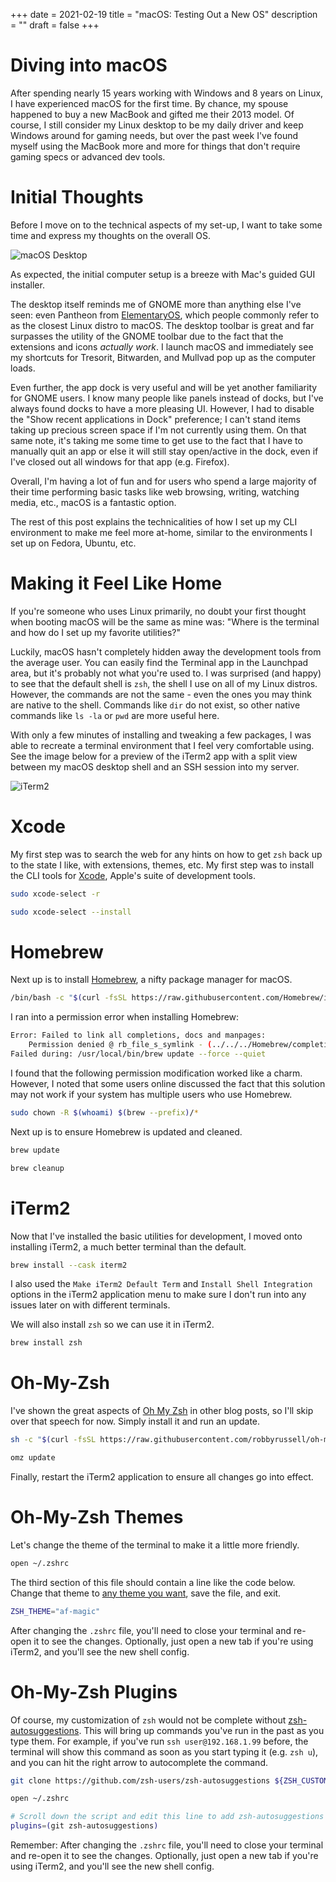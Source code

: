+++
date = 2021-02-19
title = "macOS: Testing Out a New OS"
description = ""
draft = false
+++

# Diving into macOS

After spending nearly 15 years working with Windows and 8 years on Linux, I have
experienced macOS for the first time. By chance, my spouse happened to buy a new
MacBook and gifted me their 2013 model. Of course, I still consider my Linux
desktop to be my daily driver and keep Windows around for gaming needs, but over
the past week I've found myself using the MacBook more and more for things that
don't require gaming specs or advanced dev tools.

# Initial Thoughts

Before I move on to the technical aspects of my set-up, I want to take some time
and express my thoughts on the overall OS.

![macOS
Desktop](https://img.cleberg.net/blog/20210219-macos-testing-out-a-new-os/macos-desktop.png)

As expected, the initial computer setup is a breeze with Mac's guided GUI
installer.

The desktop itself reminds me of GNOME more than anything else I've seen: even
Pantheon from [ElementaryOS](https://elementary.io/), which people commonly
refer to as the closest Linux distro to macOS. The desktop toolbar is great and
far surpasses the utility of the GNOME toolbar due to the fact that the
extensions and icons *actually work*. I launch macOS and immediately see my
shortcuts for Tresorit, Bitwarden, and Mullvad pop up as the computer loads.

Even further, the app dock is very useful and will be yet another familiarity
for GNOME users. I know many people like panels instead of docks, but I've
always found docks to have a more pleasing UI. However, I had to disable the
"Show recent applications in Dock" preference; I can't stand items taking up
precious screen space if I'm not currently using them. On that same note, it's
taking me some time to get use to the fact that I have to manually quit an app
or else it will still stay open/active in the dock, even if I've closed out all
windows for that app (e.g. Firefox).

Overall, I'm having a lot of fun and for users who spend a large majority of
their time performing basic tasks like web browsing, writing, watching media,
etc., macOS is a fantastic option.

The rest of this post explains the technicalities of how I set up my CLI
environment to make me feel more at-home, similar to the environments I set up
on Fedora, Ubuntu, etc.

# Making it Feel Like Home

If you're someone who uses Linux primarily, no doubt your first thought when
booting macOS will be the same as mine was: "Where is the terminal and how do I
set up my favorite utilities?"

Luckily, macOS hasn't completely hidden away the development tools from the
average user. You can easily find the Terminal app in the Launchpad area, but
it's probably not what you're used to. I was surprised (and happy) to see that
the default shell is `zsh`, the shell I use on all of my Linux distros. However,
the commands are not the same - even the ones you may think are native to the
shell. Commands like `dir` do not exist, so other native commands like `ls -la`
or `pwd` are more useful here.

With only a few minutes of installing and tweaking a few packages, I was able to
recreate a terminal environment that I feel very comfortable using. See the
image below for a preview of the iTerm2 app with a split view between my macOS
desktop shell and an SSH session into my server.

![iTerm2](https://img.cleberg.net/blog/20210219-macos-testing-out-a-new-os/iterm2.png)

# Xcode

My first step was to search the web for any hints on how to get `zsh` back up to
the state I like, with extensions, themes, etc. My first step was to install the
CLI tools for [Xcode](https://developer.apple.com/xcode/), Apple's suite of
development tools.

```sh
sudo xcode-select -r
```

```sh
sudo xcode-select --install
```

# Homebrew

Next up is to install [Homebrew](https://brew.sh), a nifty package manager for
macOS.

```sh
/bin/bash -c "$(curl -fsSL https://raw.githubusercontent.com/Homebrew/install/HEAD/install.sh)"
```

I ran into a permission error when installing Homebrew:

```sh
Error: Failed to link all completions, docs and manpages:
    Permission denied @ rb_file_s_symlink - (../../../Homebrew/completions/zsh/_brew, /usr/local/share/zsh/site-functions/_brew)
Failed during: /usr/local/bin/brew update --force --quiet
```

I found that the following permission modification worked like a charm. However,
I noted that some users online discussed the fact that this solution may not
work if your system has multiple users who use Homebrew.

```sh
sudo chown -R $(whoami) $(brew --prefix)/*
```

Next up is to ensure Homebrew is updated and cleaned.

```sh
brew update
```

```sh
brew cleanup
```

# iTerm2

Now that I've installed the basic utilities for development, I moved onto
installing iTerm2, a much better terminal than the default.

```sh
brew install --cask iterm2
```

I also used the `Make iTerm2 Default Term` and `Install Shell Integration`
options in the iTerm2 application menu to make sure I don't run into any issues
later on with different terminals.

We will also install `zsh` so we can use it in iTerm2.

```sh
brew install zsh
```

# Oh-My-Zsh

I've shown the great aspects of [Oh My Zsh](https://ohmyz.sh) in other blog
posts, so I'll skip over that speech for now. Simply install it and run an
update.

```sh
sh -c "$(curl -fsSL https://raw.githubusercontent.com/robbyrussell/oh-my-zsh/master/tools/install.sh)"
```

```sh
omz update
```

Finally, restart the iTerm2 application to ensure all changes go into effect.

# Oh-My-Zsh Themes

Let's change the theme of the terminal to make it a little more friendly.

```sh
open ~/.zshrc
```

The third section of this file should contain a line like the code below. Change
that theme to [any theme you
want](https://github.com/ohmyzsh/ohmyzsh/wiki/Themes), save the file, and exit.

```sh
ZSH_THEME="af-magic"
```

After changing the `.zshrc` file, you'll need to close your terminal and
re-open it to see the changes. Optionally, just open a new tab if you're using
iTerm2, and you'll see the new shell config.

# Oh-My-Zsh Plugins

Of course, my customization of `zsh` would not be complete without
[zsh-autosuggestions](https://github.com/zsh-users/zsh-autosuggestions). This
will bring up commands you've run in the past as you type them. For example, if
you've run `ssh user@192.168.1.99` before, the terminal will show this command
as soon as you start typing it (e.g. `zsh u`), and you can hit the right arrow
to autocomplete the command.

```sh
git clone https://github.com/zsh-users/zsh-autosuggestions ${ZSH_CUSTOM:-~/.oh-my-zsh/custom}/plugins/zsh-autosuggestions
```

```sh
open ~/.zshrc
```

```sh
# Scroll down the script and edit this line to add zsh-autosuggestions
plugins=(git zsh-autosuggestions)
```

Remember: After changing the `.zshrc` file, you'll need to close your terminal
and re-open it to see the changes. Optionally, just open a new tab if you're
using iTerm2, and you'll see the new shell config.

